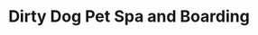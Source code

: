 ---
title: "Dirty Dog Pet Spa and Boarding"
url: /plainview/dirty-dog-pet-spa-and-boarding/
shop: Tiersalon
---